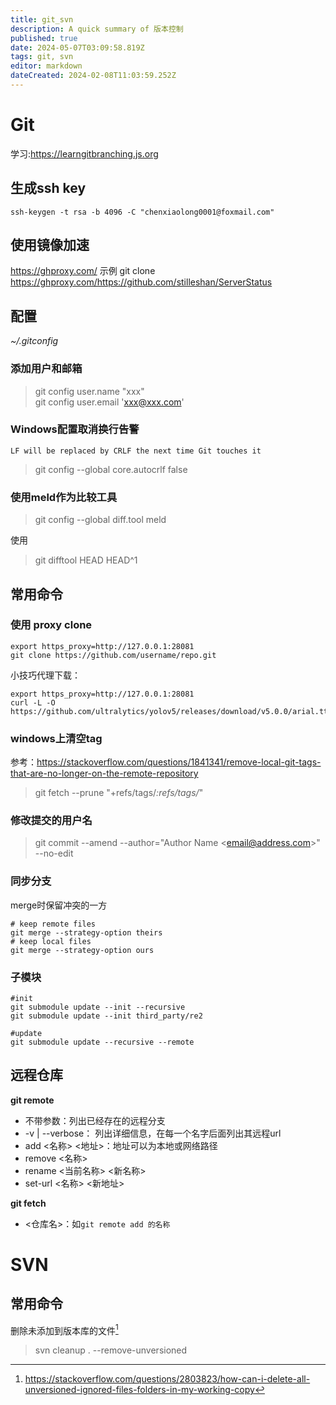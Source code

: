 ```yaml
---
title: git_svn
description: A quick summary of 版本控制
published: true
date: 2024-05-07T03:09:58.819Z
tags: git, svn
editor: markdown
dateCreated: 2024-02-08T11:03:59.252Z
---
```


# Git
学习:https://learngitbranching.js.org

## 生成ssh key
```
ssh-keygen -t rsa -b 4096 -C "chenxiaolong0001@foxmail.com"
```

## 使用镜像加速
https://ghproxy.com/
示例
git clone https://ghproxy.com/https://github.com/stilleshan/ServerStatus

## 配置
*~/.gitconfig*
### 添加用户和邮箱
>git config user.name "xxx"  
git config user.email 'xxx@xxx.com' 

### Windows配置取消换行告警
```
LF will be replaced by CRLF the next time Git touches it
```
>git config --global core.autocrlf false
### 使用meld作为比较工具
>git config --global  diff.tool  meld

使用
>git difftool HEAD HEAD^1

## 常用命令
### 使用 proxy clone
```
export https_proxy=http://127.0.0.1:28081
git clone https://github.com/username/repo.git
```
小技巧代理下载：
```
export https_proxy=http://127.0.0.1:28081
curl -L -O  https://github.com/ultralytics/yolov5/releases/download/v5.0.0/arial.ttl
```

### windows上清空tag
参考：https://stackoverflow.com/questions/1841341/remove-local-git-tags-that-are-no-longer-on-the-remote-repository

>git fetch --prune <remote> "+refs/tags/*:refs/tags/*"


### 修改提交的用户名
> git commit --amend --author="Author Name \<email@address.com\>" --no-edit

### 同步分支

merge时保留冲突的一方
```
# keep remote files
git merge --strategy-option theirs
# keep local files
git merge --strategy-option ours
```
### 子模块
```  
#init
git submodule update --init --recursive  
git submodule update --init third_party/re2
  
#update
git submodule update --recursive --remote  
```
  
## 远程仓库
**git remote**

- 不带参数：列出已经存在的远程分支
- -v | --verbose： 列出详细信息，在每一个名字后面列出其远程url
- add <名称> <地址>：地址可以为本地或网络路径
- remove <名称>
- rename <当前名称> <新名称>
- set-url <名称> <新地址>


**git fetch**

- <仓库名>：如`git remote add 的名称`


# SVN
## 常用命令

删除未添加到版本库的文件[^svnRemove]
>svn cleanup . --remove-unversioned

[^svnRemove]:https://stackoverflow.com/questions/2803823/how-can-i-delete-all-unversioned-ignored-files-folders-in-my-working-copy